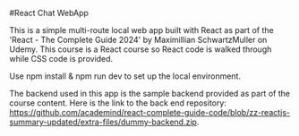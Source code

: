#React Chat WebApp

This is a simple multi-route local web app built with React as part of the 'React - The Complete Guide 2024' by Maximillian SchwartzMuller on Udemy. This course is a React course so React code is walked through while CSS code is provided.

Use npm install & npm run dev to set up the local environment.  

The backend used in this app is the sample backend provided as part of the course content. Here is the link to the back end repository: https://github.com/academind/react-complete-guide-code/blob/zz-reactjs-summary-updated/extra-files/dummy-backend.zip.
